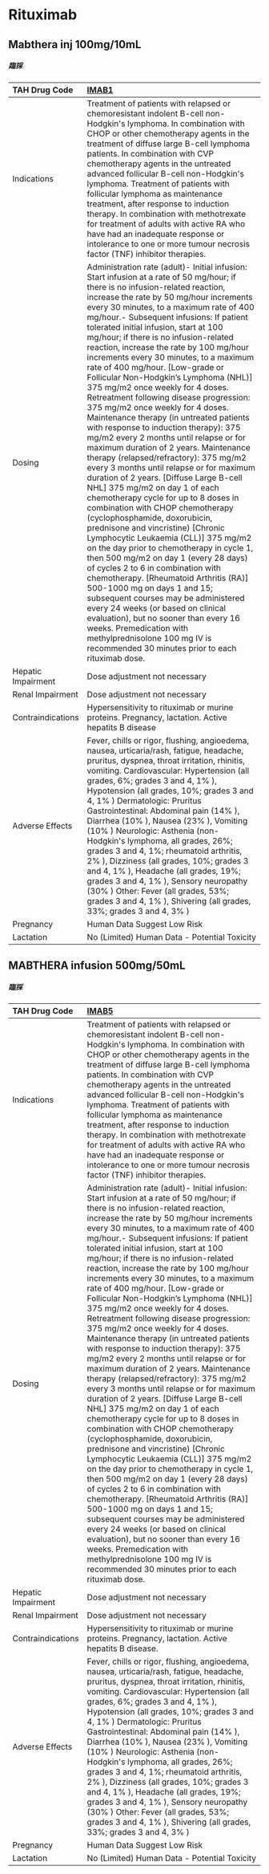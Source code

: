 # Rituximab

## Mabthera inj 100mg/10mL

##### 臨採

| TAH Drug Code      | [**IMAB1**](https://www.tahsda.org.tw/drugs/hissearch.php?drug_code=IMAB1)                                                                                                                                                                                                                                                                                                                                                                                                                                                                                                                                                                                                                                                                                                                                                                                                                                                                                                                                                                                                                                                                                                                                                                                                                                                                                                                                                                                                                                                                                                                                |
|:-------------------|:----------------------------------------------------------------------------------------------------------------------------------------------------------------------------------------------------------------------------------------------------------------------------------------------------------------------------------------------------------------------------------------------------------------------------------------------------------------------------------------------------------------------------------------------------------------------------------------------------------------------------------------------------------------------------------------------------------------------------------------------------------------------------------------------------------------------------------------------------------------------------------------------------------------------------------------------------------------------------------------------------------------------------------------------------------------------------------------------------------------------------------------------------------------------------------------------------------------------------------------------------------------------------------------------------------------------------------------------------------------------------------------------------------------------------------------------------------------------------------------------------------------------------------------------------------------------------------------------------------|
| Indications        | Treatment of patients with relapsed or chemoresistant indolent B-cell non-Hodgkin's lymphoma. In combination with CHOP or other chemotherapy agents in the treatment of diffuse large B-cell lymphoma patients. In combination with CVP chemotherapy agents in the untreated advanced follicular B-cell non-Hodgkin's lymphoma. Treatment of patients with follicular lymphoma as maintenance treatment, after response to induction therapy. In combination with methotrexate for treatment of adults with active RA who have had an inadequate response or intolerance to one or more tumour necrosis factor (TNF) inhibitor therapies.                                                                                                                                                                                                                                                                                                                                                                                                                                                                                                                                                                                                                                                                                                                                                                                                                                                                                                                                                                 |
| Dosing             | Administration rate (adult)- Initial infusion: Start infusion at a rate of 50 mg/hour; if there is no infusion-related reaction, increase the rate by 50 mg/hour increments every 30 minutes, to a maximum rate of 400 mg/hour.- Subsequent infusions: If patient tolerated initial infusion, start at 100 mg/hour; if there is no infusion-related reaction, increase the rate by 100 mg/hour increments every 30 minutes, to a maximum rate of 400 mg/hour. [Low-grade or Follicular Non-Hodgkin’s Lymphoma (NHL)] 375 mg/m2 once weekly for 4 doses. Retreatment following disease progression: 375 mg/m2 once weekly for 4 doses. Maintenance therapy (in untreated patients with response to induction therapy): 375 mg/m2 every 2 months until relapse or for maximum duration of 2 years. Maintenance therapy (relapsed/refractory): 375 mg/m2 every 3 months until relapse or for maximum duration of 2 years. [Diffuse Large B-cell NHL] 375 mg/m2 on day 1 of each chemotherapy cycle for up to 8 doses in combination with CHOP chemotherapy (cyclophosphamide, doxorubicin, prednisone and vincristine) [Chronic Lymphocytic Leukaemia (CLL)] 375 mg/m2 on the day prior to chemotherapy in cycle 1, then 500 mg/m2 on day 1 (every 28 days) of cycles 2 to 6 in combination with chemotherapy. [Rheumatoid Arthritis (RA)] 500-1000 mg on days 1 and 15; subsequent courses may be administered every 24 weeks (or based on clinical evaluation), but no sooner than every 16 weeks. Premedication with methylprednisolone 100 mg IV is recommended 30 minutes prior to each rituximab dose. |
| Hepatic Impairment | Dose adjustment not necessary                                                                                                                                                                                                                                                                                                                                                                                                                                                                                                                                                                                                                                                                                                                                                                                                                                                                                                                                                                                                                                                                                                                                                                                                                                                                                                                                                                                                                                                                                                                                                                             |
| Renal Impairment   | Dose adjustment not necessary                                                                                                                                                                                                                                                                                                                                                                                                                                                                                                                                                                                                                                                                                                                                                                                                                                                                                                                                                                                                                                                                                                                                                                                                                                                                                                                                                                                                                                                                                                                                                                             |
| Contraindications  | Hypersensitivity to rituximab or murine proteins. Pregnancy, lactation. Active hepatits B disease                                                                                                                                                                                                                                                                                                                                                                                                                                                                                                                                                                                                                                                                                                                                                                                                                                                                                                                                                                                                                                                                                                                                                                                                                                                                                                                                                                                                                                                                                                         |
| Adverse Effects    | Fever, chills or rigor, flushing, angioedema, nausea, urticaria/rash, fatigue, headache, pruritus, dyspnea, throat irritation, rhinitis, vomiting. Cardiovascular: Hypertension (all grades, 6%; grades 3 and 4, 1% ), Hypotension (all grades, 10%; grades 3 and 4, 1% ) Dermatologic: Pruritus Gastrointestinal: Abdominal pain (14% ), Diarrhea (10% ), Nausea (23% ), Vomiting (10% ) Neurologic: Asthenia (non-Hodgkin's lymphoma, all grades, 26%; grades 3 and 4, 1%; rheumatoid arthritis, 2% ), Dizziness (all grades, 10%; grades 3 and 4, 1% ), Headache (all grades, 19%; grades 3 and 4, 1% ), Sensory neuropathy (30% ) Other: Fever (all grades, 53%; grades 3 and 4, 1% ), Shivering (all grades, 33%; grades 3 and 4, 3% )                                                                                                                                                                                                                                                                                                                                                                                                                                                                                                                                                                                                                                                                                                                                                                                                                                                               |
| Pregnancy          | Human Data Suggest Low Risk                                                                                                                                                                                                                                                                                                                                                                                                                                                                                                                                                                                                                                                                                                                                                                                                                                                                                                                                                                                                                                                                                                                                                                                                                                                                                                                                                                                                                                                                                                                                                                               |
| Lactation          | No (Limited) Human Data - Potential Toxicity                                                                                                                                                                                                                                                                                                                                                                                                                                                                                                                                                                                                                                                                                                                                                                                                                                                                                                                                                                                                                                                                                                                                                                                                                                                                                                                                                                                                                                                                                                                                                              |

## MABTHERA infusion 500mg/50mL

##### 臨採

| TAH Drug Code      | [**IMAB5**](https://www.tahsda.org.tw/drugs/hissearch.php?drug_code=IMAB5)                                                                                                                                                                                                                                                                                                                                                                                                                                                                                                                                                                                                                                                                                                                                                                                                                                                                                                                                                                                                                                                                                                                                                                                                                                                                                                                                                                                                                                                                                                                                |
|:-------------------|:----------------------------------------------------------------------------------------------------------------------------------------------------------------------------------------------------------------------------------------------------------------------------------------------------------------------------------------------------------------------------------------------------------------------------------------------------------------------------------------------------------------------------------------------------------------------------------------------------------------------------------------------------------------------------------------------------------------------------------------------------------------------------------------------------------------------------------------------------------------------------------------------------------------------------------------------------------------------------------------------------------------------------------------------------------------------------------------------------------------------------------------------------------------------------------------------------------------------------------------------------------------------------------------------------------------------------------------------------------------------------------------------------------------------------------------------------------------------------------------------------------------------------------------------------------------------------------------------------------|
| Indications        | Treatment of patients with relapsed or chemoresistant indolent B-cell non-Hodgkin's lymphoma. In combination with CHOP or other chemotherapy agents in the treatment of diffuse large B-cell lymphoma patients. In combination with CVP chemotherapy agents in the untreated advanced follicular B-cell non-Hodgkin's lymphoma. Treatment of patients with follicular lymphoma as maintenance treatment, after response to induction therapy. In combination with methotrexate for treatment of adults with active RA who have had an inadequate response or intolerance to one or more tumour necrosis factor (TNF) inhibitor therapies.                                                                                                                                                                                                                                                                                                                                                                                                                                                                                                                                                                                                                                                                                                                                                                                                                                                                                                                                                                 |
| Dosing             | Administration rate (adult)- Initial infusion: Start infusion at a rate of 50 mg/hour; if there is no infusion-related reaction, increase the rate by 50 mg/hour increments every 30 minutes, to a maximum rate of 400 mg/hour.- Subsequent infusions: If patient tolerated initial infusion, start at 100 mg/hour; if there is no infusion-related reaction, increase the rate by 100 mg/hour increments every 30 minutes, to a maximum rate of 400 mg/hour. [Low-grade or Follicular Non-Hodgkin’s Lymphoma (NHL)] 375 mg/m2 once weekly for 4 doses. Retreatment following disease progression: 375 mg/m2 once weekly for 4 doses. Maintenance therapy (in untreated patients with response to induction therapy): 375 mg/m2 every 2 months until relapse or for maximum duration of 2 years. Maintenance therapy (relapsed/refractory): 375 mg/m2 every 3 months until relapse or for maximum duration of 2 years. [Diffuse Large B-cell NHL] 375 mg/m2 on day 1 of each chemotherapy cycle for up to 8 doses in combination with CHOP chemotherapy (cyclophosphamide, doxorubicin, prednisone and vincristine) [Chronic Lymphocytic Leukaemia (CLL)] 375 mg/m2 on the day prior to chemotherapy in cycle 1, then 500 mg/m2 on day 1 (every 28 days) of cycles 2 to 6 in combination with chemotherapy. [Rheumatoid Arthritis (RA)] 500-1000 mg on days 1 and 15; subsequent courses may be administered every 24 weeks (or based on clinical evaluation), but no sooner than every 16 weeks. Premedication with methylprednisolone 100 mg IV is recommended 30 minutes prior to each rituximab dose. |
| Hepatic Impairment | Dose adjustment not necessary                                                                                                                                                                                                                                                                                                                                                                                                                                                                                                                                                                                                                                                                                                                                                                                                                                                                                                                                                                                                                                                                                                                                                                                                                                                                                                                                                                                                                                                                                                                                                                             |
| Renal Impairment   | Dose adjustment not necessary                                                                                                                                                                                                                                                                                                                                                                                                                                                                                                                                                                                                                                                                                                                                                                                                                                                                                                                                                                                                                                                                                                                                                                                                                                                                                                                                                                                                                                                                                                                                                                             |
| Contraindications  | Hypersensitivity to rituximab or murine proteins. Pregnancy, lactation. Active hepatits B disease.                                                                                                                                                                                                                                                                                                                                                                                                                                                                                                                                                                                                                                                                                                                                                                                                                                                                                                                                                                                                                                                                                                                                                                                                                                                                                                                                                                                                                                                                                                        |
| Adverse Effects    | Fever, chills or rigor, flushing, angioedema, nausea, urticaria/rash, fatigue, headache, pruritus, dyspnea, throat irritation, rhinitis, vomiting. Cardiovascular: Hypertension (all grades, 6%; grades 3 and 4, 1% ), Hypotension (all grades, 10%; grades 3 and 4, 1% ) Dermatologic: Pruritus Gastrointestinal: Abdominal pain (14% ), Diarrhea (10% ), Nausea (23% ), Vomiting (10% ) Neurologic: Asthenia (non-Hodgkin's lymphoma, all grades, 26%; grades 3 and 4, 1%; rheumatoid arthritis, 2% ), Dizziness (all grades, 10%; grades 3 and 4, 1% ), Headache (all grades, 19%; grades 3 and 4, 1% ), Sensory neuropathy (30% ) Other: Fever (all grades, 53%; grades 3 and 4, 1% ), Shivering (all grades, 33%; grades 3 and 4, 3% )                                                                                                                                                                                                                                                                                                                                                                                                                                                                                                                                                                                                                                                                                                                                                                                                                                                               |
| Pregnancy          | Human Data Suggest Low Risk                                                                                                                                                                                                                                                                                                                                                                                                                                                                                                                                                                                                                                                                                                                                                                                                                                                                                                                                                                                                                                                                                                                                                                                                                                                                                                                                                                                                                                                                                                                                                                               |
| Lactation          | No (Limited) Human Data - Potential Toxicity                                                                                                                                                                                                                                                                                                                                                                                                                                                                                                                                                                                                                                                                                                                                                                                                                                                                                                                                                                                                                                                                                                                                                                                                                                                                                                                                                                                                                                                                                                                                                              |


